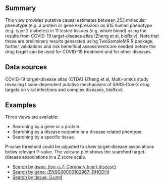 ## Summary

This view provides putative causal estimates between 353 molecular phenotype (e.g. a protein or gene expression) on 615 human phenotype (e.g. type 2 diabetes) in 11 tested tissues (e.g. whole blood) using the results from COVID-19 target-diseaes atlas (Zheng et al, bioRxiv). Note that these are preliminary results generated using TwoSampleMR R package, further validations and risk beneifical assessments are needed before the drug target can be used for COVID-19 treatment and for other diseases.

## Data sources

COVID-19 target-disease atlas (CTDA) (Zheng et al, Multi-omics study revealing tissue-dependent putative mechanisms of SARS-CoV-2 drug targets on viral infections and complex diseases, bioRxiv).

## Examples

Three views are available:

- Searching by a gene or a protein.
- Searching by a disease outcome or a disease related phentype.
- Searching by a specific tissue.

P-value threshold could be adjusted to show target-disease associations below relevant P-value.
The volcano plot shows the searched target-disease associations in a Z score scale.


- [Search by gwas: (ieu-a-7: Coronary heart disease)](/covid-19/ctda/?gwas=7)
- [Search by gene: (ENSG00000102967: DHODH)](/covid-19/ctda/?gene=ENSG00000102967)
- [Search by tissue: (Lung)](/covid-19/ctda/?tissue=Lung)

